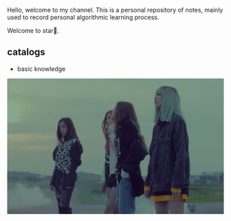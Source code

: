 Hello, welcome to my channel.
This is a personal repository of notes, mainly used to record personal algorithmic learning process.

Welcome to star🌟.

## catalogs

- basic knowledge

![24](typora文档图片/24.jpg)
